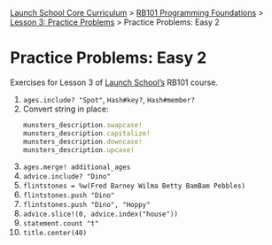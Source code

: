 [Launch School Core Curriculum](/README.md) >
[RB101 Programming Foundations](/rb101/rb101_notes.md) >
[Lesson 3: Practice Problems](/rb101/lesson_3/lesson_3_contents.md) >
Practice Problems: Easy 2

# Practice Problems: Easy 2

Exercises for Lesson 3 of [Launch School’s](https://launchschool.com) RB101 course.

1.  `ages.include? "Spot"`, `Hash#key?`, `Hash#member?`
2.  Convert string in place:
    ```ruby
    munsters_description.swapcase!
    munsters_description.capitalize!
    munsters_description.downcase!
    munsters_description.upcase!
    ```
3.  `ages.merge! additional_ages`
4.  `advice.include? "Dino"`
5.  `flintstones = %w(Fred Barney Wilma Betty BamBam Pebbles)`
6.  `flintstones.push "Dino"`
7.  `flintstones.push "Dino", "Hoppy"`
8.  `advice.slice!(0, advice.index("house"))`
9.  `statement.count "t"`
10. `title.center(40)`
